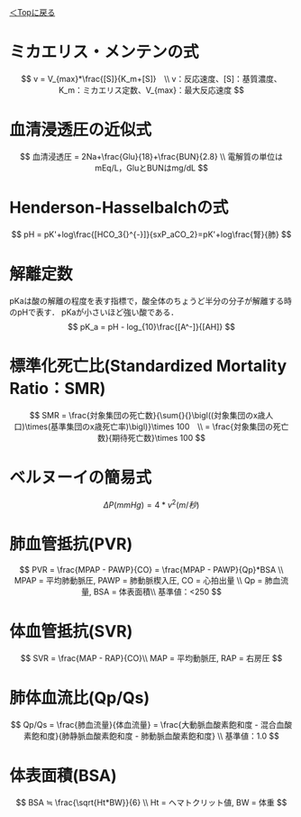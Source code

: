 [＜Topに戻る](https://tom-ose.github.io/my-learning)

# ミカエリス・メンテンの式

$$
v = V_{max}*\frac{[S]}{K_m+[S]}　\\
v：反応速度、[S]：基質濃度、K_m：ミカエリス定数、V_{max}：最大反応速度
$$



# 血清浸透圧の近似式

$$
血清浸透圧 = 2Na+\frac{Glu}{18}+\frac{BUN}{2.8} \\
電解質の単位はmEq/L，GluとBUNはmg/dL
$$



# Henderson-Hasselbalchの式

$$
pH = pK'+log\frac{[HCO_3{}^{-}]}{sxP_aCO_2}=pK'+log\frac{腎}{肺}
$$



# 解離定数

pKaは酸の解離の程度を表す指標で，酸全体のちょうど半分の分子が解離する時のpHで表す．
pKaが小さいほど強い酸である．
$$
pK_a = pH - log_{10}\frac{[A^-]}{[AH]}
$$



# 標準化死亡比(Standardized Mortality Ratio：SMR)

$$
SMR = \frac{対象集団の死亡数}{\sum{}{}\bigl((対象集団のx歳人口)\times(基準集団のx歳死亡率)\bigl)}\times 100　\\  
= \frac{対象集団の死亡数}{期待死亡数}\times 100
$$

# ベルヌーイの簡易式

$$
ΔP(mmHg) = 4 * v^2(m/秒)
$$

# 肺血管抵抗(PVR)

$$
PVR = \frac{MPAP - PAWP}{CO} = \frac{MPAP - PAWP}{Qp}*BSA \\
MPAP = 平均肺動脈圧, PAWP = 肺動脈楔入圧, CO = 心拍出量 \\
Qp = 肺血流量, BSA = 体表面積\\
基準値：<250
$$

# 体血管抵抗(SVR)

$$
SVR = \frac{MAP - RAP}{CO}\\
MAP = 平均動脈圧, RAP = 右房圧
$$

# 肺体血流比(Qp/Qs)

$$
Qp/Qs = \frac{肺血流量}{体血流量} = \frac{大動脈血酸素飽和度 - 混合血酸素飽和度}{肺静脈血酸素飽和度 - 肺動脈血酸素飽和度} \\
基準値：1.0
$$

# 体表面積(BSA)

$$
BSA ≒ \frac{\sqrt{Ht*BW}}{6} \\
Ht = ヘマトクリット値, BW = 体重
$$

